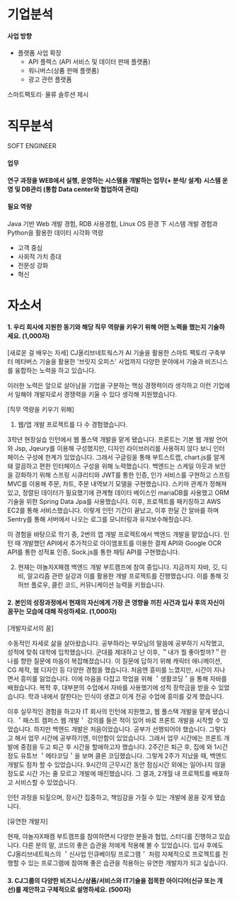 # 기업분석

#### 사업 방향
* 플랫폼 사업 확장
	* API 플렉스 (API 서비스 및 데이터 판매 플랫폼)
	* 워니버스(상품 판매 플랫폼)
	* 광고 관련 플랫폼

스마트팩토리· 물류 솔루션 제시


# 직무분석
SOFT ENGINEER
#### 업무
**연구 과정을 WEB에서 실행, 운영하는 시스템을 개발하는 업무(+ 분석/ 설계)**
**시스템 운영 및 DB관리 (통합 Data center와 협업하여 관리)**

#### 필요 역량
 Java 기반 Web 개발 경험, RDB 사용경험, Linux OS 환경 下 시스템 개발 경험과 Python을 활용한 데이터 시각화 역량

* 고객 중심 
* 사회적 가치 증대
* 전문성 강화
* 혁신

# 자소서
#### 1. 우리 회사에 지원한 동기와 해당 직무 역량을 키우기 위해 어떤 노력을 했는지 기술하세요. (1,000자)

[새로운 걸 배우는 자세]
CJ올리브네트웍스가 AI 기술을 활용한 스마트 팩토리 구축부터 메타버스 기술을 활용한 '브릿지 오피스' 사업까지 다양한 분야에서 기술과 비즈니스를 융합하는 노력을 하고 있습니다.

이러한 노력은 앞으로 살아남을 기업을 구분하는 핵심 경쟁력이라 생각하고 이런 기업에서 일해야 개발자로서 경쟁력을 키울 수 있다 생각해 지원했습니다.

[직무 역량을 키우기 위해]
1. 웹/앱 개발 프로젝트를 다 수 경험했습니다.

3학년 현장실습 인턴에서 웹 풀스택 개발을 맡게 됐습니다. 프론트는 기본 웹 개발 언어와 Jsp, Jqeury를 이용해 구성했지만, 디자인 라이브러리를 사용하지 않다 보니 인터페이스 구성에 한계가 있었습니다. 그래서 구글링을 통해 부트스트랩, chart.js를 알게 돼 깔끔하고 편한 인터페이스 구성을 위해 노력했습니다. 백엔드는 스케일 아웃과 보안을 강화하기 위해 스프링 시큐리티와 JWT를 통한 인증, 인가 서비스를 구현하고 스프링 MVC를 이용해 주문, 차트, 주문 내역보기 모델을 구현했습니다. 스키마 관계가 정해져있고, 정렬된 데이터가 필요했기에 관계형 데이터 베이스인 mariaDB를 사용했고 ORM 기술을 위한 Spring Data Jpa를 사용했습니다. 이후, 프로젝트를 패키징하고 AWS EC2를 통해 서비스했습니다. 이렇게 인턴 기간이 끝났고, 이후 한달 간 알바를 하며 Sentry를 통해 서버에서 나오는 로그를 모니터링과 유지보수해줬습니다.

이 경험을 바탕으로 학기 중, 2번의 앱 개발 프로젝트에서 백엔드 개발을 맡았습니다. 인턴 때 개발했던 API에서 추가적으로 아이엠포트를 이용한 결제 API와 Google OCR API를 통한 성적표 인증, Sock.js를 통한 채팅 API를 구현했습니다. 

2. 현재는 야놀자X패캠 백엔드 개발 부트캠프에 참여 중입니다.
지금까지 자바, 깃, 디비, 알고리즘 관련 실강과 이를 활용한 개발 프로젝트를 진행했습니다. 이를 통해 깃허브 플로우, 클린 코드, 커뮤니케이션 능력을 키웠습니다.

#### 2. 본인의 성장과정에서 현재의 자신에게 가장 큰 영향을 끼친 사건과 입사 후의 자신이 꿈꾸는 모습에 대해 작성하세요. (1,000자)

[개발자로서의 꿈]

수동적인 자세로 삶을 살아왔습니다. 공부하라는 부모님의 말씀에 공부하기 시작했고, 성적에 맞춰 대학에 입학했습니다.  군대를 제대하고 난 이후, ＂내가 뭘 좋아할까?＂란 나를 향한 질문에 마음이 복잡해졌습니다. 이 질문에 답하기 위해 캐릭터 애니메이션, CG 제작, 웹 디자인 등 다양한 경험을 했습니다. 처음엔 흥미를 느꼈지만, 시간이 지나면서 흥미를 잃었습니다. 이에 마음을 다잡고 학업을 위해 ＇생활코딩＇을 통해 자바를 배웠습니다. 복학 후, 대부분의 수업에서 자바를 사용했기에 성적 장학금을 받을 수 있었습니다. 학과 내에서 잘한다는 인식이 생겼고 이게 전공 수업에 흥미를 갖게 했습니다.

이후 실무적인 경험을 하고자 IT 회사의 인턴에 지원했고, 웹 풀스택 개발을 맡게 됐습니다. ＇패스트 캠퍼스 웹 개발＇ 강의를 들은 적이 있어 바로 프론트 개발을 시작할 수 있었습니다. 하지만 백엔드 개발은 처음이었습니다. 공부가 선행되어야 했습니다. 그렇다고 해서 업무 시간에 공부하기엔, 미안함이 있었습니다. 그래서 업무 시간에는 프론트 개발에 중점을 두고 퇴근 후 시간을 할애하고자 했습니다. 2주간은 퇴근 후, 집에 와 1시간 정도 유튜브 ＇메타코딩＇을 보며 클론 코딩했습니다. 그렇게 2주가 지났을 때, 백엔드 개발도 점차 할 수 있었습니다. 9시간의 근무시간 동안 점심시간 외에는 일어나지 않을 정도로 시간 가는 줄 모르고 개발에 매진했습니다. 그 결과, 2개월 내 프로젝트를 배포하고 서비스할 수 있었습니다. 

인턴 과정을 되짚으며, 장시간 집중하고, 책임감을 가질 수 있는 개발에 꿈을 갖게 됐습니다. 

[유연한 개발자]

현재, 야놀자X패캠 부트캠프를 참여하면서 다양한 분들과 협업, 스터디를 진행하고 있습니다. 다른 분의 말, 코드의 좋은 습관을 저에게 적용해 볼 수 있었습니다. 입사 후에도 CJ올리브네트웍스의  ＇신사업 인큐베이팅 프로그램＇ 처럼 자체적으로 프로젝트를 진행할 수 있는 프로그램에 참여해 좋은 습관을 적용하는 유연한 개발자가 되고 싶습니다.




#### 3. CJ그룹의 다양한 비즈니스/상품/서비스와 IT기술을 접목한 아이디어(신규 또는 개선)를 제안하고 구체적으로 설명하세요. (500자)

